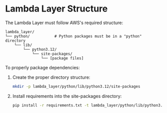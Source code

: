 # Lambda Layer Structure

The Lambda Layer must follow AWS's required structure:

```
lambda_layer/
└── python/           # Python packages must be in a "python" directory
    └── lib/
        └── python3.12/
            └── site-packages/
                └── [package files]
```

To properly package dependencies:

1. Create the proper directory structure:
   ```bash
   mkdir -p lambda_layer/python/lib/python3.12/site-packages
   ```

2. Install requirements into the site-packages directory:
   ```bash
   pip install -r requirements.txt -t lambda_layer/python/lib/python3.12/site-packages/
   ```